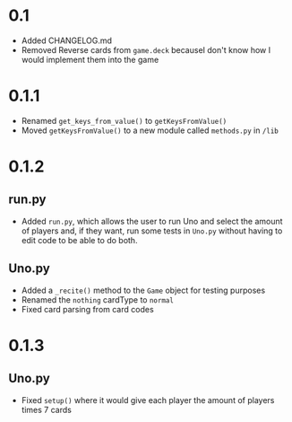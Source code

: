 # 0.1
- Added CHANGELOG.md
- Removed Reverse cards from `game.deck` becauseI don't know how I would implement them into the game
# 0.1.1
- Renamed `get_keys_from_value()` to `getKeysFromValue()`
- Moved `getKeysFromValue()` to a new module called `methods.py` in `/lib`
# 0.1.2
## run.py
- Added `run.py`, which allows the user to run Uno and select the amount of players and, if they want, run some tests in `Uno.py` without having to edit code to be able to do both.
## Uno.py
- Added a `_recite()` method to the `Game` object for testing purposes
- Renamed the `nothing` cardType to `normal`
- Fixed card parsing from card codes
# 0.1.3
## Uno.py
- Fixed `setup()` where it would give each player the amount of players times 7 cards
